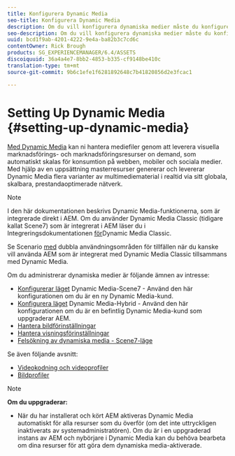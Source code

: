 ```yaml
---
title: Konfigurera Dynamic Media
seo-title: Konfigurera Dynamic Media
description: Om du vill konfigurera dynamiska medier måste du konfigurera dynamiska medier och hantera bild- och visningsförinställningar
seo-description: Om du vill konfigurera dynamiska medier måste du konfigurera dynamiska medier och hantera bild- och visningsförinställningar
uuid: bcd1f9ab-4201-4222-9e4a-ba82b3c7cd6c
contentOwner: Rick Brough
products: SG_EXPERIENCEMANAGER/6.4/ASSETS
discoiquuid: 36a4a4e7-8bb2-4853-b335-cf9148be410c
translation-type: tm+mt
source-git-commit: 9b6c1efe1f6281892648c7b41820856d2e3fcac1

---
```



# Setting Up Dynamic Media {#setting-up-dynamic-media}

[Med Dynamic Media](https://www.adobe.com/solutions/web-experience-management/dynamic-media.html) kan ni hantera mediefiler genom att leverera visuella marknadsförings- och marknadsföringsresurser on demand, som automatiskt skalas för konsumtion på webben, mobiler och sociala medier. Med hjälp av en uppsättning masterresurser genererar och levererar Dynamic Media flera varianter av multimediematerial i realtid via sitt globala, skalbara, prestandaoptimerade nätverk.

>[!NOTE]
>
>I den här dokumentationen beskrivs Dynamic Media-funktionerna, som är integrerade direkt i AEM. Om du använder Dynamic Media Classic (tidigare kallat Scene7) som är integrerat i AEM läser du i Integreringsdokumentationen [för](/help/sites-administering/scene7.md)Dynamic Media Classic.
>
>Se Scenario [med](/help/sites-administering/scene7.md#dual-use-scenario) dubbla användningsområden för tillfällen när du kanske vill använda AEM som är integrerat med Dynamic Media Classic tillsammans med Dynamic Media.

Om du administrerar dynamiska medier är följande ämnen av intresse:

* [Konfigurerar läget](config-dms7.md) Dynamic Media-Scene7 - Använd den här konfigurationen om du är en ny Dynamic Media-kund.
* [Konfigurera läget](config-dynamic.md) Dynamic Media-Hybrid - Använd den här konfigurationen om du är en befintlig Dynamic Media-kund som uppgraderar AEM.
* [Hantera bildförinställningar](managing-image-presets.md)
* [Hantera visningsförinställningar](managing-viewer-presets.md)
* [Felsökning av dynamiska media - Scene7-läge](troubleshoot-dms7.md)

Se även följande avsnitt:

* [Videokodning och videoprofiler](video-profiles.md)
* [Bildprofiler](image-profiles.md)

>[!NOTE]
>
>**Om du uppgraderar:**
>
>* När du har installerat och kört AEM aktiveras Dynamic Media automatiskt för alla resurser som du överför (om det inte uttryckligen inaktiverats av systemadministratören). Om du är i en uppgraderad instans av AEM och nybörjare i Dynamic Media kan du behöva bearbeta om dina resurser för att göra dem dynamiska media-aktiverade.